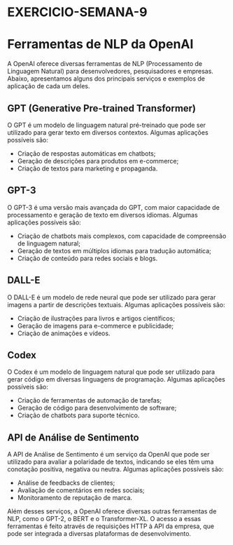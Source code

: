 # EXERCICIO-SEMANA-9

# Ferramentas de NLP da OpenAI

A OpenAI oferece diversas ferramentas de NLP (Processamento de Linguagem Natural) para desenvolvedores, pesquisadores e empresas. Abaixo, apresentamos alguns dos principais serviços e exemplos de aplicação de cada um deles.

## GPT (Generative Pre-trained Transformer)

O GPT é um modelo de linguagem natural pré-treinado que pode ser utilizado para gerar texto em diversos contextos. Algumas aplicações possíveis são:

- Criação de respostas automáticas em chatbots;
- Geração de descrições para produtos em e-commerce;
- Criação de textos para marketing e propaganda.

## GPT-3

O GPT-3 é uma versão mais avançada do GPT, com maior capacidade de processamento e geração de texto em diversos idiomas. Algumas aplicações possíveis são:

- Criação de chatbots mais complexos, com capacidade de compreensão de linguagem natural;
- Geração de textos em múltiplos idiomas para tradução automática;
- Criação de conteúdo para redes sociais e blogs.

## DALL-E

O DALL-E é um modelo de rede neural que pode ser utilizado para gerar imagens a partir de descrições textuais. Algumas aplicações possíveis são:

- Criação de ilustrações para livros e artigos científicos;
- Geração de imagens para e-commerce e publicidade;
- Criação de animações e vídeos.

## Codex

O Codex é um modelo de linguagem natural que pode ser utilizado para gerar código em diversas linguagens de programação. Algumas aplicações possíveis são:

- Criação de ferramentas de automação de tarefas;
- Geração de código para desenvolvimento de software;
- Criação de chatbots para suporte técnico.

## API de Análise de Sentimento

A API de Análise de Sentimento é um serviço da OpenAI que pode ser utilizado para avaliar a polaridade de textos, indicando se eles têm uma conotação positiva, negativa ou neutra. Algumas aplicações possíveis são:

- Análise de feedbacks de clientes;
- Avaliação de comentários em redes sociais;
- Monitoramento de reputação de marca.

Além desses serviços, a OpenAI oferece diversas outras ferramentas de NLP, como o GPT-2, o BERT e o Transformer-XL. O acesso a essas ferramentas é feito através de requisições HTTP à API da empresa, que pode ser integrada a diversas plataformas de desenvolvimento.
